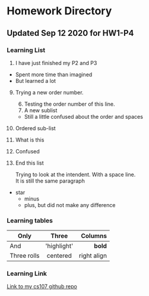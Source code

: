 # Homework Directory
## Updated Sep 12 2020 for HW1-P4
### Learning List
1. I have just finished my P2 and P3
  * Spent more time than imagined
  * But learned a lot
9. Trying a new order number. 

   6. Testing the order number of this line. 
   1. A new sublist
     * Still a little confused about the order and spaces

  1. Ordered sub-list
  2. What is this
  3.   Confused
  
2. End this list

   Trying to look at the intendent. With a space line.  
   It is still the same paragraph  
 
 
 * star
   - minus
   + plus, but did not make any difference

### Learning tables

| Only        | Three         | Columns |
| ------------- |:-------------:| -----:|
| And     | 'highlight' | **bold** |
| Three rolls     | centered      |  right align |

### Learning Link

[Link to my cs107 github repo](https://github.com/boerz-coding/cs107_Boer_Zhang)

